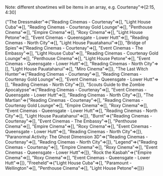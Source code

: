 Note: different showtimes will be items in an array, e.g.
Courtenay"=>[2:15, 4:30]


{"The Dressmaker"=>{"Reading Cinemas - Courtenay"=>[], "Light House Cuba"=>[], "Reading Cinemas - Courtenay Gold Lounge"=>[], "Penthouse Cinema"=>[], "Empire Cinema"=>[], "Roxy Cinema"=>[], "Light House Petone"=>[], "Event Cinemas - Queensgate - Lower Hutt"=>[], "Reading Cinemas - North City"=>[], "Light House Pauatahanui"=>[]}, "Bridge of Spies"=>{"Reading Cinemas - Courtenay"=>[], "Event Cinemas - The Embassy"=>[], "Light House Cuba"=>[], "Reading Cinemas - Courtenay Gold Lounge"=>[], "Penthouse Cinema"=>[], "Light House Petone"=>[], "Event Cinemas - Queensgate - Lower Hutt"=>[], "Reading Cinemas - North City"=>[], "Light House Pauatahanui"=>[], "Miro Cinema"=>[]}, "The Last Witch Hunter"=>{"Reading Cinemas - Courtenay"=>[], "Reading Cinemas - Courtenay Gold Lounge"=>[], "Event Cinemas - Queensgate - Lower Hutt"=>[], "Reading Cinemas - North City"=>[]}, "Scouts Guide to the Zombie Apocalypse"=>{"Reading Cinemas - Courtenay"=>[], "Event Cinemas - Queensgate - Lower Hutt"=>[], "Reading Cinemas - North City"=>[]}, "The Martian"=>{"Reading Cinemas - Courtenay"=>[], "Reading Cinemas - Courtenay Gold Lounge"=>[], "Empire Cinema"=>[], "Roxy Cinema"=>[], "Event Cinemas - Queensgate - Lower Hutt"=>[], "Reading Cinemas - North City"=>[], "Light House Pauatahanui"=>[]}, "Burnt"=>{"Reading Cinemas - Courtenay"=>[], "Event Cinemas - The Embassy"=>[], "Penthouse Cinema"=>[], "Empire Cinema"=>[], "Roxy Cinema"=>[], "Event Cinemas - Queensgate - Lower Hutt"=>[], "Reading Cinemas - North City"=>[]}, "Paranormal Activity: The Ghost Dimension 3D"=>{"Reading Cinemas - Courtenay"=>[], "Reading Cinemas - North City"=>[]}, "Legend"=>{"Reading Cinemas - Courtenay"=>[], "Empire Cinema"=>[], "Roxy Cinema"=>[], "Event Cinemas - Queensgate - Lower Hutt"=>[]}, "Rock the Kasbah"=>{"Empire Cinema"=>[], "Roxy Cinema"=>[], "Event Cinemas - Queensgate - Lower Hutt"=>[]}, "Freeheld"=>{"Light House Cuba"=>[], "Paramount - Wellington"=>[], "Penthouse Cinema"=>[], "Light House Petone"=>[]}}
